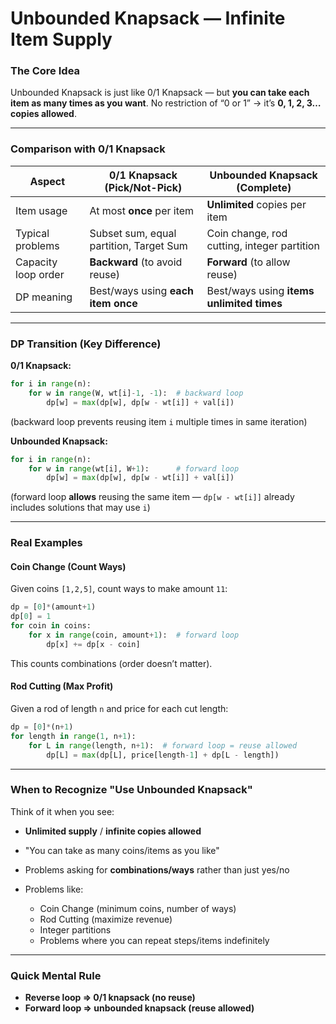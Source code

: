 # Unbounded Knapsack — Infinite Item Supply

### The Core Idea

Unbounded Knapsack is just like 0/1 Knapsack — but **you can take each item as many times as you want**.
No restriction of “0 or 1” → it’s **0, 1, 2, 3… copies allowed**.

---

### Comparison with 0/1 Knapsack

| Aspect              | **0/1 Knapsack** (Pick/Not-Pick)        | **Unbounded Knapsack** (Complete)           |
| ------------------- | --------------------------------------- | ------------------------------------------- |
| Item usage          | At most **once** per item               | **Unlimited** copies per item               |
| Typical problems    | Subset sum, equal partition, Target Sum | Coin change, rod cutting, integer partition |
| Capacity loop order | **Backward** (to avoid reuse)           | **Forward** (to allow reuse)                |
| DP meaning          | Best/ways using **each item once**      | Best/ways using **items unlimited times**   |

---

### DP Transition (Key Difference)

**0/1 Knapsack:**

```python
for i in range(n):
    for w in range(W, wt[i]-1, -1):  # backward loop
        dp[w] = max(dp[w], dp[w - wt[i]] + val[i])
```

(backward loop prevents reusing item `i` multiple times in same iteration)

**Unbounded Knapsack:**

```python
for i in range(n):
    for w in range(wt[i], W+1):      # forward loop
        dp[w] = max(dp[w], dp[w - wt[i]] + val[i])
```

(forward loop **allows** reusing the same item — `dp[w - wt[i]]` already includes solutions that may use `i`)

---

### Real Examples

#### Coin Change (Count Ways)

Given coins `[1,2,5]`, count ways to make amount `11`:

```python
dp = [0]*(amount+1)
dp[0] = 1
for coin in coins:
    for x in range(coin, amount+1):  # forward loop
        dp[x] += dp[x - coin]
```

This counts combinations (order doesn’t matter).

#### Rod Cutting (Max Profit)

Given a rod of length `n` and price for each cut length:

```python
dp = [0]*(n+1)
for length in range(1, n+1):
    for L in range(length, n+1):  # forward loop = reuse allowed
        dp[L] = max(dp[L], price[length-1] + dp[L - length])
```

---

### When to Recognize "Use Unbounded Knapsack"

Think of it when you see:

* **Unlimited supply** / **infinite copies allowed**
* "You can take as many coins/items as you like"
* Problems asking for **combinations/ways** rather than just yes/no
* Problems like:

  * Coin Change (minimum coins, number of ways)
  * Rod Cutting (maximize revenue)
  * Integer partitions
  * Problems where you can repeat steps/items indefinitely

---

### Quick Mental Rule

* **Reverse loop ⇒ 0/1 knapsack (no reuse)**
* **Forward loop ⇒ unbounded knapsack (reuse allowed)**


